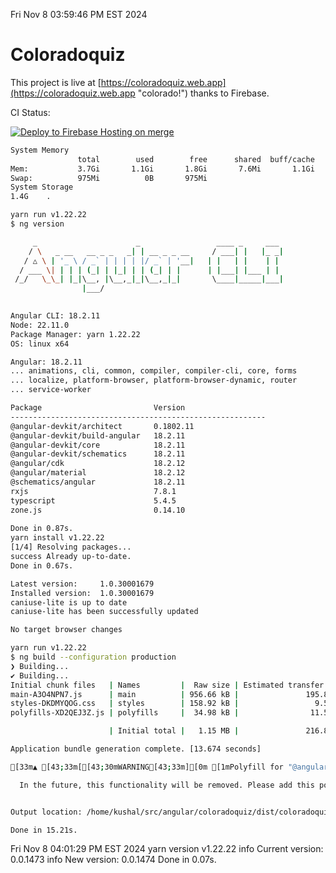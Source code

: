 Fri Nov  8 03:59:46 PM EST 2024

# Coloradoquiz


This project is live at [https://coloradoquiz.web.app](https://coloradoquiz.web.app "colorado!") thanks to Firebase.

CI Status: 

[![Deploy to Firebase Hosting on merge](https://github.com/teamkushal/coloradoquiz/actions/workflows/firebase-hosting-merge.yml/badge.svg)](https://github.com/teamkushal/coloradoquiz/actions/workflows/firebase-hosting-merge.yml)

```bash
System Memory
               total        used        free      shared  buff/cache   available
Mem:           3.7Gi       1.1Gi       1.8Gi       7.6Mi       1.1Gi       2.6Gi
Swap:          975Mi          0B       975Mi
System Storage
1.4G	.
```
```bash
yarn run v1.22.22
$ ng version

     _                      _                 ____ _     ___
    / \   _ __   __ _ _   _| | __ _ _ __     / ___| |   |_ _|
   / △ \ | '_ \ / _` | | | | |/ _` | '__|   | |   | |    | |
  / ___ \| | | | (_| | |_| | | (_| | |      | |___| |___ | |
 /_/   \_\_| |_|\__, |\__,_|_|\__,_|_|       \____|_____|___|
                |___/
    

Angular CLI: 18.2.11
Node: 22.11.0
Package Manager: yarn 1.22.22
OS: linux x64

Angular: 18.2.11
... animations, cli, common, compiler, compiler-cli, core, forms
... localize, platform-browser, platform-browser-dynamic, router
... service-worker

Package                         Version
---------------------------------------------------------
@angular-devkit/architect       0.1802.11
@angular-devkit/build-angular   18.2.11
@angular-devkit/core            18.2.11
@angular-devkit/schematics      18.2.11
@angular/cdk                    18.2.12
@angular/material               18.2.12
@schematics/angular             18.2.11
rxjs                            7.8.1
typescript                      5.4.5
zone.js                         0.14.10
    
Done in 0.87s.
yarn install v1.22.22
[1/4] Resolving packages...
success Already up-to-date.
Done in 0.67s.
```
```bash
Latest version:     1.0.30001679
Installed version:  1.0.30001679
caniuse-lite is up to date
caniuse-lite has been successfully updated

No target browser changes
```
```bash
yarn run v1.22.22
$ ng build --configuration production
❯ Building...
✔ Building...
Initial chunk files   | Names         |  Raw size | Estimated transfer size
main-A3O4NPN7.js      | main          | 956.66 kB |               195.85 kB
styles-DKDMYQOG.css   | styles        | 158.92 kB |                 9.51 kB
polyfills-XD2QEJ3Z.js | polyfills     |  34.98 kB |                11.51 kB

                      | Initial total |   1.15 MB |               216.86 kB

Application bundle generation complete. [13.674 seconds]

[33m▲ [43;33m[[43;30mWARNING[43;33m][0m [1mPolyfill for "@angular/localize/init" was added automatically.[0m [1m[35m[plugin angular-polyfills][0m

  In the future, this functionality will be removed. Please add this polyfill in the "polyfills" section of your "angular.json" instead.


Output location: /home/kushal/src/angular/coloradoquiz/dist/coloradoquiz

Done in 15.21s.
```
Fri Nov  8 04:01:29 PM EST 2024
yarn version v1.22.22
info Current version: 0.0.1473
info New version: 0.0.1474
Done in 0.07s.
